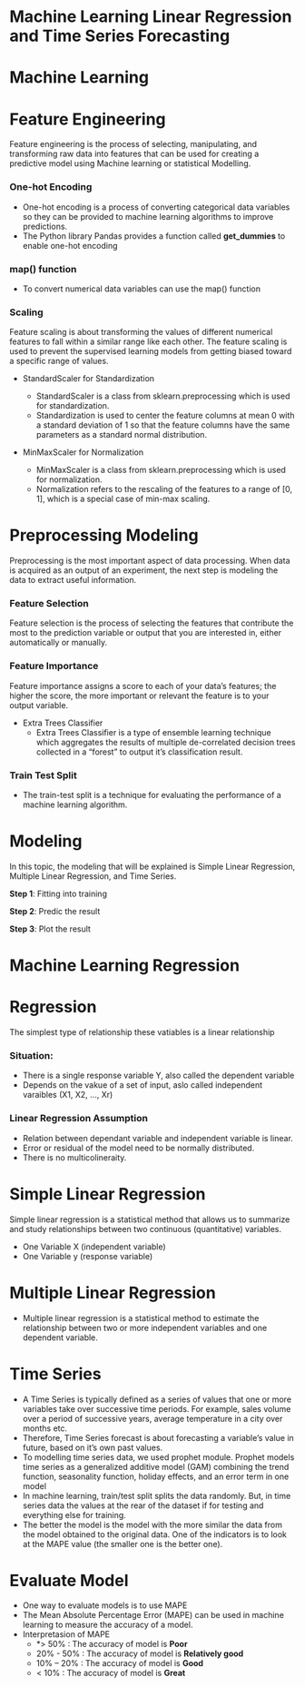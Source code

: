 # Machine Learning Linear Regression and Time Series Forecasting
# Machine Learning
# Feature Engineering
Feature engineering is the process of selecting, manipulating, and transforming raw data into features that can be used for creating a predictive model using Machine learning or statistical Modelling.
### One-hot Encoding
-	One-hot encoding is a process of converting categorical data variables so they can be provided to machine learning algorithms to improve predictions.
-	The Python library Pandas provides a function called __get_dummies__ to enable one-hot encoding
### map() function
-	To convert numerical data variables can use the map() function
### Scaling
Feature scaling is about transforming the values of different numerical features to fall within a similar range like each other. The feature scaling is used to prevent the supervised learning models from getting biased toward a specific range of values.
-	StandardScaler for Standardization
    - StandardScaler is a class from sklearn.preprocessing which is used for standardization.
    - Standardization is used to center the feature columns at mean 0 with a standard deviation of 1 so that the feature columns have the same parameters as a standard normal distribution.

-	MinMaxScaler for Normalization
    - MinMaxScaler is a class from sklearn.preprocessing which is used for normalization.
    - Normalization refers to the rescaling of the features to a range of [0, 1], which is a special case of min-max scaling.
    
# Preprocessing Modeling
Preprocessing is the most important aspect of data processing. When data is acquired as an output of an experiment, the next step is modeling the data to extract useful information.
###	Feature Selection
Feature selection is the process of selecting the features that contribute the most to the prediction variable or output that you are interested in, either automatically or manually.
###	Feature Importance
Feature importance assigns a score to each of your data’s features; the higher the score, the more important or relevant the feature is to your output variable.
- Extra Trees Classifier
     - Extra Trees Classifier is a type of ensemble learning technique which aggregates the results of multiple de-correlated decision trees collected in a “forest” to output it’s classification result.
###	Train Test Split
- The train-test split is a technique for evaluating the performance of a machine learning algorithm.
# Modeling
In this topic, the modeling that will be explained is Simple Linear Regression, Multiple Linear Regression, and Time Series.

**Step 1**: Fitting into training

**Step 2**: Predic the result

**Step 3**: Plot the result

# Machine Learning Regression
# Regression
The simplest type of relationship these vatiables is a linear relationship
### Situation:
-	There is a single response variable Y, also called the dependent variable
-	Depends on the vakue of a set of input, aslo called independent varaibles (X1, X2, ..., Xr)
### Linear Regression Assumption
-	Relation between dependant variable and independent variable is linear.
-	Error or residual of the model need to be normally distributed.
-	There is no multicolineraity.

# Simple Linear Regression
Simple linear regression is a statistical method that allows us to summarize and study relationships between two continuous (quantitative) variables.
-	One Variable X (independent variable)
-	One Variable y (response variable)

# Multiple Linear Regression 
- Multiple linear regression is a statistical method to estimate the relationship between two or more independent variables and one dependent variable.

# Time Series
- A Time Series is typically defined as a series of values that one or more variables take over successive time periods. For example, sales volume over a period of successive years, average temperature in a city over months etc.
- Therefore, Time Series forecast is about forecasting a variable’s value in future, based on it’s own past values.
- To modelling time series data, we used prophet module. Prophet models time series as a generalized additive model (GAM) combining the trend function, seasonality function, holiday effects, and an error term in one model
- In machine learning, train/test split splits the data randomly. But, in time series data the values at the rear of the dataset if for testing and everything else for training.
- The better the model is the model with the more similar the data from the model obtained to the original data. One of the indicators is to look at the MAPE value (the smaller one is the better one).

# Evaluate Model
-	One way to evaluate models is to use MAPE
-	The Mean Absolute Percentage Error (MAPE) can be used in machine learning to measure the accuracy of a model.
-	Interpretasion of MAPE
    -	*> 50%		: The accuracy of model is **Poor**
    -	20% - 50%	: The accuracy of model is **Relatively good**
    -	10% – 20%	: The accuracy of model is **Good**
    -	< 10%		  : The accuracy of model is **Great**
